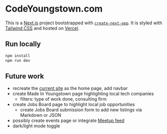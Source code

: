 # CodeYoungstown.com

This is a [Next.js](https://nextjs.org/) project bootstrapped with [`create-next-app`](https://github.com/vercel/next.js/tree/canary/packages/create-next-app). It is styled with [Tailwind CSS](https://tailwindcss.com) and hosted on [Vercel](https://vercel.com). 

## Run locally

```bash
npm install
npm run dev
```

## Future work
- recreate the [current site](https://codeyoungstown.com) as the home page, add navbar
- create Made In Youngstown page highlighting local tech companies
    - filters: type of work done, consulting firm
- create Jobs Board page to highlight local job opportunities
    - create Jobs Board submission form to add new listings via Markdown or JSON
- possibly create events page or integrate [Meetup feed](https://www.meetup.com/Code-Youngstown/)
- dark/light mode toggle